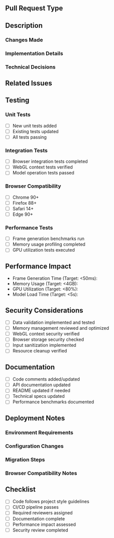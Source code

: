 ## Pull Request Type
<!-- Select one: Feature Implementation | Bug Fix | Performance Improvement | Refactoring | Documentation | Testing -->

## Description
### Changes Made
<!-- Provide a clear and concise description of the changes -->

### Implementation Details
<!-- Describe the technical implementation -->

### Technical Decisions
<!-- Explain key technical decisions made -->

## Related Issues
<!-- Link related issues: Fixes #<issue_number> -->

## Testing
### Unit Tests
- [ ] New unit tests added
- [ ] Existing tests updated
- [ ] All tests passing

### Integration Tests
- [ ] Browser integration tests completed
- [ ] WebGL context tests verified
- [ ] Model operation tests passed

### Browser Compatibility
- [ ] Chrome 90+
- [ ] Firefox 88+
- [ ] Safari 14+
- [ ] Edge 90+

### Performance Tests
- [ ] Frame generation benchmarks run
- [ ] Memory usage profiling completed
- [ ] GPU utilization tests executed

## Performance Impact
<!-- Document performance metrics with targets -->
- Frame Generation Time (Target: <50ms): 
- Memory Usage (Target: <4GB): 
- GPU Utilization (Target: <80%): 
- Model Load Time (Target: <5s): 

## Security Considerations
- [ ] Data validation implemented and tested
- [ ] Memory management reviewed and optimized
- [ ] WebGL context security verified
- [ ] Browser storage security checked
- [ ] Input sanitization implemented
- [ ] Resource cleanup verified

## Documentation
- [ ] Code comments added/updated
- [ ] API documentation updated
- [ ] README updated if needed
- [ ] Technical specs updated
- [ ] Performance benchmarks documented

## Deployment Notes
### Environment Requirements
<!-- List any new environment requirements -->

### Configuration Changes
<!-- Document any configuration changes -->

### Migration Steps
<!-- List any required migration steps -->

### Browser Compatibility Notes
<!-- Document any browser-specific considerations -->

## Checklist
- [ ] Code follows project style guidelines
- [ ] CI/CD pipeline passes
- [ ] Required reviewers assigned
- [ ] Documentation complete
- [ ] Performance impact assessed
- [ ] Security review completed